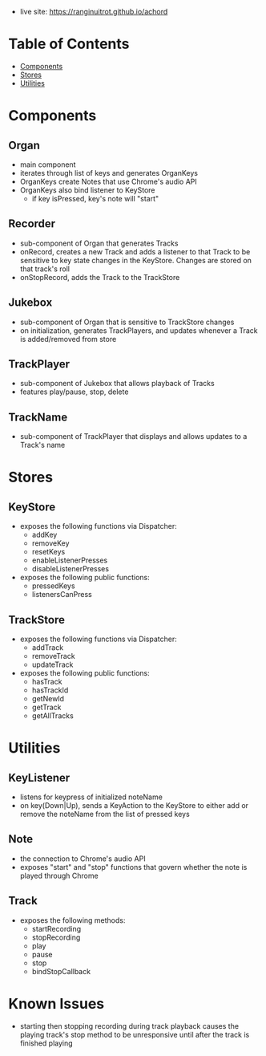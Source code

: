 - live site: https://ranginuitrot.github.io/achord

# Table of Contents
- [Components](#components)
- [Stores](#stores)
- [Utilities](#utilities)

# Components

## Organ
- main component
- iterates through list of keys and generates OrganKeys
- OrganKeys create Notes that use Chrome's audio API
- OrganKeys also bind listener to KeyStore
  - if key isPressed, key's note will "start"

## Recorder
- sub-component of Organ that generates Tracks
- onRecord, creates a new Track and adds a listener to that Track to be sensitive to key state changes in the KeyStore. Changes are stored on that track's roll
- onStopRecord, adds the Track to the TrackStore

## Jukebox
- sub-component of Organ that is sensitive to TrackStore changes
- on initialization, generates TrackPlayers, and updates whenever a Track is added/removed from store

## TrackPlayer
- sub-component of Jukebox that allows playback of Tracks
- features play/pause, stop, delete

## TrackName
- sub-component of TrackPlayer that displays and allows updates to a Track's name

# Stores

## KeyStore
- exposes the following functions via Dispatcher:
  - addKey
  - removeKey
  - resetKeys
  - enableListenerPresses
  - disableListenerPresses
- exposes the following public functions:
  - pressedKeys
  - listenersCanPress

## TrackStore
- exposes the following functions via Dispatcher:
  - addTrack
  - removeTrack
  - updateTrack
- exposes the following public functions:
  - hasTrack
  - hasTrackId
  - getNewId
  - getTrack
  - getAllTracks

# Utilities

## KeyListener
- listens for keypress of initialized noteName
- on key(Down|Up), sends a KeyAction to the KeyStore to either add or remove the noteName from the list of pressed keys

## Note
- the connection to Chrome's audio API
- exposes "start" and "stop" functions that govern whether the note is played through Chrome

## Track
- exposes the following methods:
  - startRecording
  - stopRecording
  - play
  - pause
  - stop
  - bindStopCallback

# Known Issues
- starting then stopping recording during track playback causes the playing track's stop method to be unresponsive until after the track is finished playing
